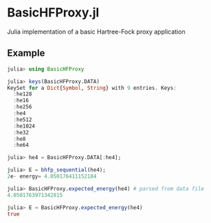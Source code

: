 # BasicHFProxy.jl

Julia implementation of a basic Hartree-Fock proxy application

## Example

```julia
julia> using BasicHFProxy

julia> keys(BasicHFProxy.DATA)
KeySet for a Dict{Symbol, String} with 9 entries. Keys:
  :he128
  :he16
  :he256
  :he4
  :he512
  :he1024
  :he32
  :he8
  :he64

julia> he4 = BasicHFProxy.DATA[:he4];

julia> E = bhfp_sequential(he4);
2e- energy= 4.050176411152184

julia> BasicHFProxy.expected_energy(he4) # parsed from data file
4.0501763971342815

julia> E ≈ BasicHFProxy.expected_energy(he4)
true
```
